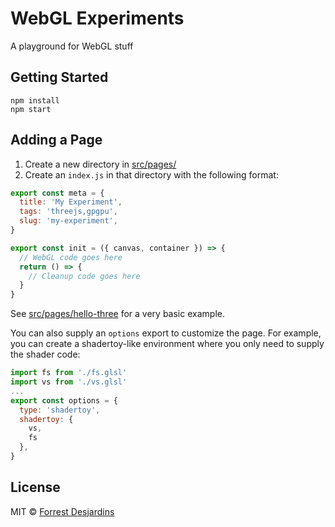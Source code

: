 # WebGL Experiments

A playground for WebGL stuff

## Getting Started

```console
npm install
npm start
```

## Adding a Page

1. Create a new directory in [src/pages/](src/pages/)
2. Create an `index.js` in that directory with the following format:

```js
export const meta = {
  title: 'My Experiment',
  tags: 'threejs,gpgpu',
  slug: 'my-experiment',
}

export const init = ({ canvas, container }) => {
  // WebGL code goes here
  return () => {
    // Cleanup code goes here
  }
}
```

See [src/pages/hello-three](src/pages/hello-three) for a very basic example.

You can also supply an `options` export to customize the page. For example, you can create a shadertoy-like environment where you only need to supply the shader code:

```js
import fs from './fs.glsl'
import vs from './vs.glsl'
...
export const options = {
  type: 'shadertoy',
  shadertoy: {
    vs,
    fs
  },
}
```

## License

MIT © [Forrest Desjardins](https://github.com/fdesjardins)
